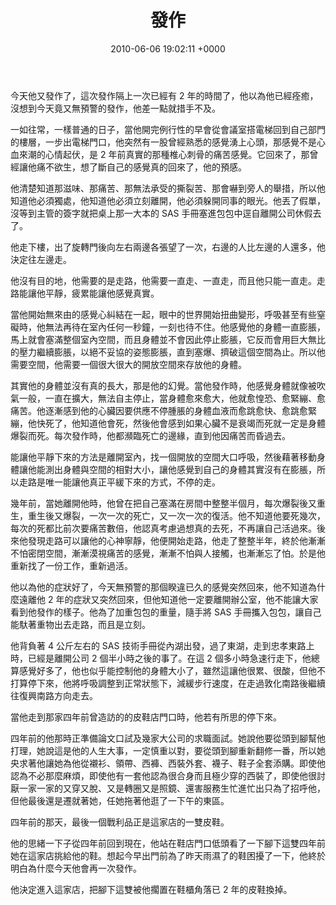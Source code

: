 ﻿---
layout: post
title: 發作
date: 2010-06-06 19:02:11 +0000
category: 謅
tags: []
---


今天他又發作了，這次發作隔上一次已經有 2 年的時間了，他以為他已經痊癒，沒想到今天竟又無預警的發作，他差一點就措手不及。

一如往常，一樣普通的日子，當他開完例行性的早會從會議室搭電梯回到自己部門的樓層，一步出電梯門口，他突然有一股曾經熟悉的感覺湧上心頭，那感覺不是心血來潮的心情起伏，是 2 年前真實的那種椎心刺骨的痛苦感覺。它回來了，那曾經讓他痛不欲生，想了斷自己的感覺真的回來了，他的預感。

<!--more-->

他清楚知道那滋味、那痛苦、那無法承受的撕裂苦、那會嚇到旁人的舉措，所以他知道他必須獨處，他知道他必須立刻離開，他必須躲開同事的眼光。他丟了假單，沒等到主管的簽字就把桌上那一大本的 SAS 手冊塞進包包中逕自離開公司休假去了。

他走下樓，出了旋轉門後向左右兩邊各張望了一次，右邊的人比左邊的人還多，他決定往左邊走。

他沒有目的地，他需要的是走路，他需要一直走、一直走，而且他只能一直走。走路能讓他平靜，疲累能讓他感覺真實。

當他開始無來由的感覺心糾結在一起，眼中的世界開始扭曲變形，呼吸甚至有些窒礙時，他無法再待在室內任何一秒鐘，一刻也待不住。他感覺他的身體一直膨脹，馬上就會塞滿整個室內空間，而且身體並不會因此停止膨脹，它反而會用巨大無比的壓力繼續膨脹，以絕不妥協的姿態膨脹，直到塞爆、擠破這個空間為止。所以他需要空間，他需要一個很大很大的開放空間來存放他的身體。

其實他的身體並沒有真的長大，那是他的幻覺。當他發作時，他感覺身體就像被吹氣一般，一直在擴大，無法自主停止，當身體愈來愈大，他就愈惶恐、愈緊繃、愈痛苦。他逐漸感到他的心臟因要供應不停腫脹的身體血液而愈跳愈快、愈跳愈緊繃，他快死了，他知道他會死，然後他會感到如果心臟不是衰竭而死就一定是身體爆裂而死。每次發作時，他都瀕臨死亡的邊緣，直到他因痛苦而昏過去。

能讓他平靜下來的方法是離開室內，找一個開放的空間大口呼吸，然後藉著移動身體讓他能測出身體與空間的相對大小，讓他感覺到自己的身體其實沒有在膨脹，所以走路是唯一能讓他真正平緩下來的方式，不停的走。

幾年前，當她離開他時，他曾在把自己塞滿在房間中整整半個月，每次爆裂後又重生，重生後又爆裂，一次一次的死亡，又一次一次的復活。他不知道他要死幾次，每次的死都比前次要痛苦數倍，他認真考慮過想真的去死，不再讓自己活過來。後來他發現走路可以讓他的心神寧靜，他便開始走路，他走了整整半年，終於他漸漸不怕密閉空間，漸漸漠視痛苦的感覺，漸漸不怕與人接觸，也漸漸忘了怕。於是他重新找了一份工作，重新過活。

他以為他的症狀好了，今天無預警的那個睽違已久的感覺突然回來，他不知道為什麼遠離他 2 年的症狀又突然回來，但他知道他一定要離開辦公室，他不能讓大家看到他發作的樣子。他為了加重包包的重量，隨手將 SAS 手冊攜入包包，讓自己能馱著重物出去走路，而且是立刻。

他背負著 4 公斤左右的 SAS 技術手冊從內湖出發，過了東湖，走到忠孝東路上時，已經是離開公司 2 個半小時之後的事了。在這 2 個多小時急速行走下，他總算感覺好多了，他也似乎能控制他的身體大小了，雖然這讓他很累、很酸，但他不打算停下來，他將呼吸調整到正常狀態下，減緩步行速度，在走過敦化南路後繼續往復興南路方向走去。

當他走到那家四年前曾造訪的的皮鞋店門口時，他若有所思的停下來。

四年前的他那時正準備論文口試及幾家大公司的求職面試。她說他要從頭到腳幫他打理，她說這是他的人生大事，一定慎重以對，要從頭到腳重新翻修一番，所以她央求著他讓她為他從襯衫、領帶、西褲、西裝外套、襪子、鞋子全套添購。即使他認為不必那麼麻煩，即使他有一套他認為很合身而且極少穿的西裝了，即使他很討厭一家一家的又穿又脫、又是轉圈又是照鏡、還害服務生忙進忙出只為了招呼他，但他最後還是遷就著她，任她拖著他逛了一下午的東區。

四年前的那天，最後一個戰利品正是這家店的一雙皮鞋。

他的思緒一下子從四年前回到現在，他站在鞋店門口低頭看了一下腳下這雙四年前她在這家店挑給他的鞋。想起今早出門前為了昨天雨濕了的鞋困擾了一下，他終於明白為什麼今天他會再一次發作。

他決定進入這家店，把腳下這雙被他擱置在鞋櫃角落已 2 年的皮鞋換掉。
